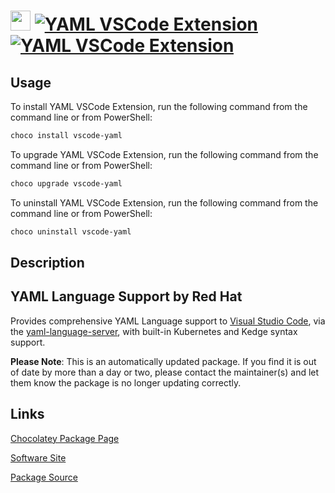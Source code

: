 ﻿# <img src="https://cdn.jsdelivr.net/gh/mkevenaar/chocolatey-packages@012830bf1d08a51c5b0bf0d95884b1883d69da7b/icons/vscode-yaml.png" width="32" height="32"/> [![YAML VSCode Extension](https://img.shields.io/chocolatey/v/vscode-yaml.svg?label=YAML+VSCode+Extension)](https://chocolatey.org/packages/vscode-yaml) [![YAML VSCode Extension](https://img.shields.io/chocolatey/dt/vscode-yaml.svg)](https://chocolatey.org/packages/vscode-yaml)

## Usage

To install YAML VSCode Extension, run the following command from the command line or from PowerShell:

```powershell
choco install vscode-yaml
```

To upgrade YAML VSCode Extension, run the following command from the command line or from PowerShell:

```powershell
choco upgrade vscode-yaml
```

To uninstall YAML VSCode Extension, run the following command from the command line or from PowerShell:

```powershell
choco uninstall vscode-yaml
```

## Description

## YAML Language Support by Red Hat

Provides comprehensive YAML Language support to [Visual Studio Code](https://code.visualstudio.com/), via the [yaml-language-server](https://github.com/redhat-developer/yaml-language-server), with built-in Kubernetes and Kedge syntax support.

**Please Note**: This is an automatically updated package. If you find it is
out of date by more than a day or two, please contact the maintainer(s) and
let them know the package is no longer updating correctly.


## Links

[Chocolatey Package Page](https://chocolatey.org/packages/vscode-yaml)

[Software Site](https://marketplace.visualstudio.com/items?itemName=redhat.vscode-yaml)

[Package Source](https://github.com/mkevenaar/chocolatey-packages/tree/master/automatic/vscode-yaml)

